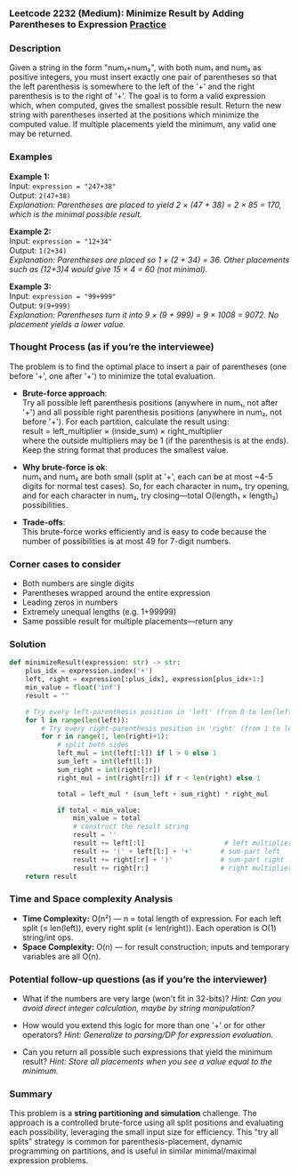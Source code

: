 ### Leetcode 2232 (Medium): Minimize Result by Adding Parentheses to Expression [Practice](https://leetcode.com/problems/minimize-result-by-adding-parentheses-to-expression)

### Description  
Given a string in the form "num₁+num₂", with both num₁ and num₂ as positive integers, you must insert exactly one pair of parentheses so that the left parenthesis is somewhere to the left of the '+' and the right parenthesis is to the right of '+'. The goal is to form a valid expression which, when computed, gives the smallest possible result. Return the new string with parentheses inserted at the positions which minimize the computed value. If multiple placements yield the minimum, any valid one may be returned.

### Examples  

**Example 1:**  
Input: `expression = "247+38"`  
Output: `2(47+38)`  
*Explanation: Parentheses are placed to yield 2 × (47 + 38) = 2 × 85 = 170, which is the minimal possible result.*

**Example 2:**  
Input: `expression = "12+34"`  
Output: `1(2+34)`  
*Explanation: Parentheses are placed so 1 × (2 + 34) = 36. Other placements such as (12+3)4 would give 15 × 4 = 60 (not minimal).*

**Example 3:**  
Input: `expression = "99+999"`  
Output: `9(9+999)`  
*Explanation: Parentheses turn it into 9 × (9 + 999) = 9 × 1008 = 9072. No placement yields a lower value.*

### Thought Process (as if you’re the interviewee)  
The problem is to find the optimal place to insert a pair of parentheses (one before '+', one after '+') to minimize the total evaluation.  
- **Brute-force approach**:  
  Try all possible left parenthesis positions (anywhere in num₁, not after '+') and all possible right parenthesis positions (anywhere in num₂, not before '+'). For each partition, calculate the result using:  
  result = left_multiplier × (inside_sum) × right_multiplier  
  where the outside multipliers may be 1 (if the parenthesis is at the ends). Keep the string format that produces the smallest value.

- **Why brute-force is ok**:  
  num₁ and num₂ are both small (split at '+', each can be at most ~4-5 digits for normal test cases). So, for each character in num₁, try opening, and for each character in num₂, try closing—total O(length₁ × length₂) possibilities.

- **Trade-offs**:  
  This brute-force works efficiently and is easy to code because the number of possibilities is at most 49 for 7-digit numbers.

### Corner cases to consider  
- Both numbers are single digits
- Parentheses wrapped around the entire expression  
- Leading zeros in numbers  
- Extremely unequal lengths (e.g. 1+99999)  
- Same possible result for multiple placements—return any

### Solution

```python
def minimizeResult(expression: str) -> str:
    plus_idx = expression.index('+')
    left, right = expression[:plus_idx], expression[plus_idx+1:]
    min_value = float('inf')
    result = ""

    # Try every left-parenthesis position in 'left' (from 0 to len(left)-1)
    for l in range(len(left)):
        # Try every right-parenthesis position in 'right' (from 1 to len(right))
        for r in range(1, len(right)+1):
            # split both sides
            left_mul = int(left[:l]) if l > 0 else 1
            sum_left = int(left[l:])
            sum_right = int(right[:r])
            right_mul = int(right[r:]) if r < len(right) else 1

            total = left_mul * (sum_left + sum_right) * right_mul

            if total < min_value:
                min_value = total
                # construct the result string
                result = ''
                result += left[:l]                    # left multiplier (if any)
                result += '(' + left[l:] + '+'       # sum-part left
                result += right[:r] + ')'            # sum-part right
                result += right[r:]                  # right multiplier (if any)
    return result
```

### Time and Space complexity Analysis  

- **Time Complexity:** O(n²) — n = total length of expression. For each left split (≤ len(left)), every right split (≤ len(right)). Each operation is O(1) string/int ops.
- **Space Complexity:** O(n) — for result construction; inputs and temporary variables are all O(n).

### Potential follow-up questions (as if you’re the interviewer)  

- What if the numbers are very large (won't fit in 32-bits)?
  *Hint: Can you avoid direct integer calculation, maybe by string manipulation?*

- How would you extend this logic for more than one '+' or for other operators?
  *Hint: Generalize to parsing/DP for expression evaluation.*

- Can you return all possible such expressions that yield the minimum result?
  *Hint: Store all placements when you see a value equal to the minimum.*

### Summary
This problem is a **string partitioning and simulation** challenge. The approach is a controlled brute-force using all split positions and evaluating each possibility, leveraging the small input size for efficiency. This "try all splits" strategy is common for parenthesis-placement, dynamic programming on partitions, and is useful in similar minimal/maximal expression problems.